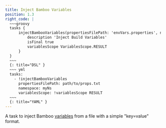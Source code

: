 ```yaml
---
title: Inject Bamboo Variables
position: 1.3
right_code: |
  ~~~groovy
  tasks {
      injectBambooVariables(propertiesFilePath: 'envVars.properties', namespace: 'soulmv') {
          description 'Inject Build Variables'
          isFinal true
          variablesScope VariablesScope.RESULT
      }
  }
  ~~~
  {: title="DSL" }
  ~~~ yml
  tasks:
    - !injectBambooVariables
      propertiesFilePath: path/to/props.txt
      namespace: myNs
      variablesScope: !variablesScope RESULT
  ~~~
  {: title="YAML" }
---
```

A task to inject Bamboo [variables](#variables) from a file with a simple "key=value" format.